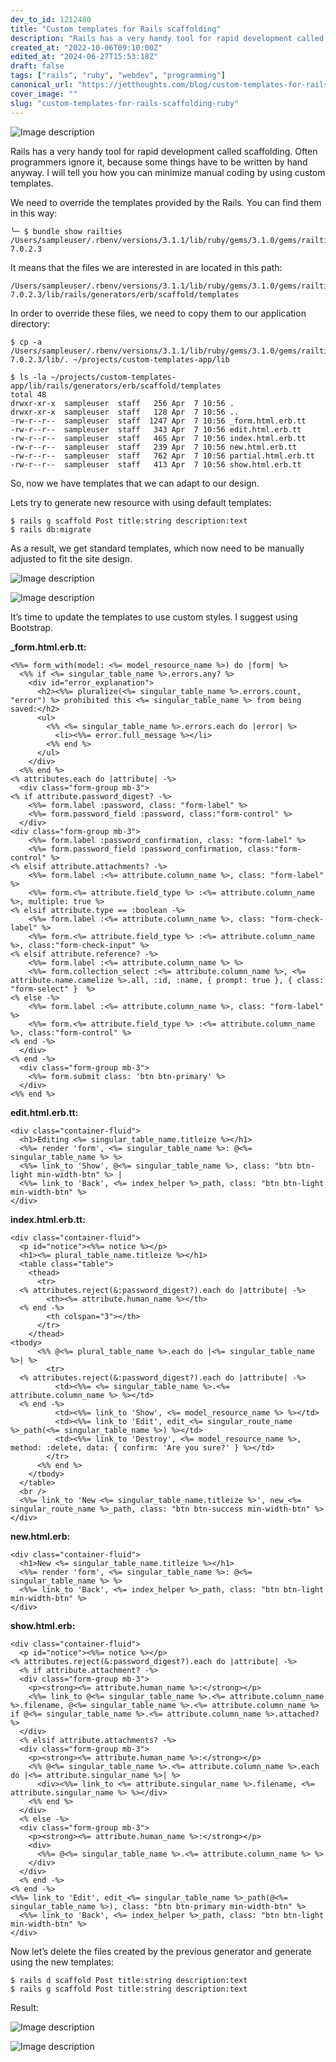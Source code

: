```yaml
---
dev_to_id: 1212480
title: "Custom templates for Rails scaffolding"
description: "Rails has a very handy tool for rapid development called scaffolding. Often programmers ignore it,..."
created_at: "2022-10-06T09:10:00Z"
edited_at: "2024-06-27T15:53:18Z"
draft: false
tags: ["rails", "ruby", "webdev", "programming"]
canonical_url: "https://jetthoughts.com/blog/custom-templates-for-rails-scaffolding-ruby/"
cover_image: ""
slug: "custom-templates-for-rails-scaffolding-ruby"
---
```


![Image description](https://dev-to-uploads.s3.amazonaws.com/uploads/articles/q6bpz5jztjno002mo3mg.png)

Rails has a very handy tool for rapid development called scaffolding. Often programmers ignore it, because some things have to be written by hand anyway. I will tell you how you can minimize manual coding by using custom templates.

We need to override the templates provided by the Rails. You can find them in this way:

```
╰─ $ bundle show railties
/Users/sampleuser/.rbenv/versions/3.1.1/lib/ruby/gems/3.1.0/gems/railties-7.0.2.3
```

It means that the files we are interested in are located in this path:

```
/Users/sampleuser/.rbenv/versions/3.1.1/lib/ruby/gems/3.1.0/gems/railties-7.0.2.3/lib/rails/generators/erb/scaffold/templates
```

In order to override these files, we need to copy them to our application directory:

```
$ cp -a /Users/sampleuser/.rbenv/versions/3.1.1/lib/ruby/gems/3.1.0/gems/railties-7.0.2.3/lib/. ~/projects/custom-templates-app/lib
```

```
$ ls -la ~/projects/custom-templates-app/lib/rails/generators/erb/scaffold/templates
total 48
drwxr-xr-x  sampleuser  staff   256 Apr  7 10:56 .
drwxr-xr-x  sampleuser  staff   128 Apr  7 10:56 ..
-rw-r--r--  sampleuser  staff  1247 Apr  7 10:56 _form.html.erb.tt
-rw-r--r--  sampleuser  staff   343 Apr  7 10:56 edit.html.erb.tt
-rw-r--r--  sampleuser  staff   465 Apr  7 10:56 index.html.erb.tt
-rw-r--r--  sampleuser  staff   239 Apr  7 10:56 new.html.erb.tt
-rw-r--r--  sampleuser  staff   762 Apr  7 10:56 partial.html.erb.tt
-rw-r--r--  sampleuser  staff   413 Apr  7 10:56 show.html.erb.tt
```

So, now we have templates that we can adapt to our design.

Lets try to generate new resource with using default templates:
```
$ rails g scaffold Post title:string description:text
$ rails db:migrate
```
As a result, we get standard templates, which now need to be manually adjusted to fit the site design.

![Image description](https://dev-to-uploads.s3.amazonaws.com/uploads/articles/oer2x7ysm77ce5zi4ev6.png)

![Image description](https://dev-to-uploads.s3.amazonaws.com/uploads/articles/r94ick43lgw7l2i00e8g.png)

It’s time to update the templates to use custom styles. I suggest using Bootstrap.

**_form.html.erb.tt:**
```
<%%= form_with(model: <%= model_resource_name %>) do |form| %>
  <%% if <%= singular_table_name %>.errors.any? %>
    <div id="error_explanation">
      <h2><%%= pluralize(<%= singular_table_name %>.errors.count, "error") %> prohibited this <%= singular_table_name %> from being saved:</h2>
      <ul>
        <%% <%= singular_table_name %>.errors.each do |error| %>
          <li><%%= error.full_message %></li>
        <%% end %>
      </ul>
    </div>
  <%% end %>
<% attributes.each do |attribute| -%>
  <div class="form-group mb-3">
<% if attribute.password_digest? -%>
    <%%= form.label :password, class: "form-label" %>
    <%%= form.password_field :password, class:"form-control" %>
  </div>
<div class="form-group mb-3">
    <%%= form.label :password_confirmation, class: "form-label" %>
    <%%= form.password_field :password_confirmation, class:"form-control" %>
<% elsif attribute.attachments? -%>
    <%%= form.label :<%= attribute.column_name %>, class: "form-label" %>
    <%%= form.<%= attribute.field_type %> :<%= attribute.column_name %>, multiple: true %>
<% elsif attribute.type == :boolean -%>
    <%%= form.label :<%= attribute.column_name %>, class: "form-check-label" %>
    <%%= form.<%= attribute.field_type %> :<%= attribute.column_name %>, class:"form-check-input" %>
<% elsif attribute.reference? -%>
    <%%= form.label :<%= attribute.column_name %> %>
    <%%= form.collection_select :<%= attribute.column_name %>, <%= attribute.name.camelize %>.all, :id, :name, { prompt: true }, { class: "form-select" }  %>
<% else -%>
    <%%= form.label :<%= attribute.column_name %>, class: "form-label" %>
    <%%= form.<%= attribute.field_type %> :<%= attribute.column_name %>, class:"form-control" %>
<% end -%>
  </div>
<% end -%>
  <div class="form-group mb-3">
    <%%= form.submit class: 'btn btn-primary' %>
  </div>
<%% end %>
```
**edit.html.erb.tt:**
```
<div class="container-fluid">
  <h1>Editing <%= singular_table_name.titleize %></h1>
  <%%= render 'form', <%= singular_table_name %>: @<%= singular_table_name %> %>
  <%%= link_to 'Show', @<%= singular_table_name %>, class: "btn btn-light min-width-btn" %> |
  <%%= link_to 'Back', <%= index_helper %>_path, class: "btn btn-light min-width-btn" %>
</div>
```
**index.html.erb.tt:**
```
<div class="container-fluid">
  <p id="notice"><%%= notice %></p>
  <h1><%= plural_table_name.titleize %></h1>
  <table class="table">
    <thead>
      <tr>
  <% attributes.reject(&:password_digest?).each do |attribute| -%>
        <th><%= attribute.human_name %></th>
  <% end -%>
        <th colspan="3"></th>
      </tr>
    </thead>
<tbody>
      <%% @<%= plural_table_name %>.each do |<%= singular_table_name %>| %>
        <tr>
  <% attributes.reject(&:password_digest?).each do |attribute| -%>
          <td><%%= <%= singular_table_name %>.<%= attribute.column_name %> %></td>
  <% end -%>
          <td><%%= link_to 'Show', <%= model_resource_name %> %></td>
          <td><%%= link_to 'Edit', edit_<%= singular_route_name %>_path(<%= singular_table_name %>) %></td>
          <td><%%= link_to 'Destroy', <%= model_resource_name %>, method: :delete, data: { confirm: 'Are you sure?' } %></td>
        </tr>
      <%% end %>
    </tbody>
  </table>
  <br />
  <%%= link_to 'New <%= singular_table_name.titleize %>', new_<%= singular_route_name %>_path, class: "btn btn-success min-width-btn" %>
</div>
```
**new.html.erb:**
```
<div class="container-fluid">
  <h1>New <%= singular_table_name.titleize %></h1>
  <%%= render 'form', <%= singular_table_name %>: @<%= singular_table_name %> %>
  <%%= link_to 'Back', <%= index_helper %>_path, class: "btn btn-light min-width-btn" %>
</div>
```
**show.html.erb:**
```
<div class="container-fluid">
  <p id="notice"><%%= notice %></p>
<% attributes.reject(&:password_digest?).each do |attribute| -%>
  <% if attribute.attachment? -%>
  <div class="form-group mb-3">
    <p><strong><%= attribute.human_name %>:</strong></p>
    <%%= link_to @<%= singular_table_name %>.<%= attribute.column_name %>.filename, @<%= singular_table_name %>.<%= attribute.column_name %> if @<%= singular_table_name %>.<%= attribute.column_name %>.attached? %>
  </div>
  <% elsif attribute.attachments? -%>
  <div class="form-group mb-3">
    <p><strong><%= attribute.human_name %>:</strong></p>
    <%% @<%= singular_table_name %>.<%= attribute.column_name %>.each do |<%= attribute.singular_name %>| %>
      <div><%%= link_to <%= attribute.singular_name %>.filename, <%= attribute.singular_name %> %></div>
    <%% end %>
  </div>
  <% else -%>
  <div class="form-group mb-3">
    <p><strong><%= attribute.human_name %>:</strong></p>
    <div>
      <%%= @<%= singular_table_name %>.<%= attribute.column_name %> %>
    </div>
  </div>
  <% end -%>
<% end -%>
<%%= link_to 'Edit', edit_<%= singular_table_name %>_path(@<%= singular_table_name %>), class: "btn btn-primary min-width-btn" %>
  <%%= link_to 'Back', <%= index_helper %>_path, class: "btn btn-light min-width-btn" %>
</div>
```
Now let’s delete the files created by the previous generator and generate using the new templates:
```
$ rails d scaffold Post title:string description:text
$ rails g scaffold Post title:string description:text
```
Result:

![Image description](https://dev-to-uploads.s3.amazonaws.com/uploads/articles/40tl5ojla2pbq3mgyag6.png)

![Image description](https://dev-to-uploads.s3.amazonaws.com/uploads/articles/6n5c6q51lmwc4r1mok0o.png)





